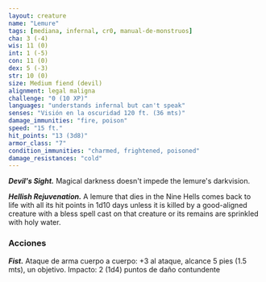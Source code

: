 ```yaml
---
layout: creature
name: "Lemure"
tags: [mediana, infernal, cr0, manual-de-monstruos]
cha: 3 (-4)
wis: 11 (0)
int: 1 (-5)
con: 11 (0)
dex: 5 (-3)
str: 10 (0)
size: Medium fiend (devil)
alignment: legal maligna
challenge: "0 (10 XP)"
languages: "understands infernal but can't speak"
senses: "Visión en la oscuridad 120 ft. (36 mts)"
damage_immunities: "fire, poison"
speed: "15 ft."
hit_points: "13 (3d8)"
armor_class: "7"
condition_immunities: "charmed, frightened, poisoned"
damage_resistances: "cold"
---
```


***Devil's Sight.*** Magical darkness doesn't impede the lemure's darkvision.

***Hellish Rejuvenation.*** A lemure that dies in the Nine Hells comes back to life with all its hit points in 1d10 days unless it is killed by a good-aligned creature with a bless spell cast on that creature or its remains are sprinkled with holy water.

### Acciones

***Fist.*** Ataque de arma cuerpo a cuerpo: +3 al ataque, alcance 5 pies (1.5 mts), un objetivo. Impacto: 2 (1d4) puntos de daño contundente